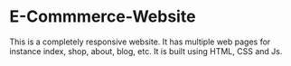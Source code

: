 # E-Commmerce-Website
This is a completely responsive website. It has multiple web pages for instance index, shop, about, blog, etc. It is built using HTML, CSS and Js.
